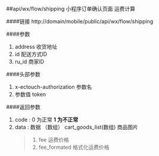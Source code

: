 ##api/wx/flow/shipping  小程序订单确认页面  运费计算

####链接
     http://domain/mobile/public/api/wx/flow/shipping

####参数
1. address  收货地址
2. id  配送方式ID
3. ru_id  商家ID

####头部参数
1. x-ectouch-authorization     参数名
2.    参数值  token


####返回参数
1. code : 0 为正常   **1 为不正常**
2. data  : 数据 （数组） cart_goods_list(数组)   商品图片
    > 1. fee  运费价格
    > 2. fee_formated  格式化运费价格